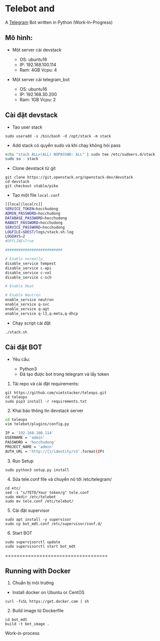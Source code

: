 # Telebot and 

A [Telegram](https://telegram.org/) Bot written in Python (Work-In-Progress)

## Mô hình:

- Một server cài devstack
    
    + OS: ubuntu16
    + IP: 192.168.100.114
    + Ram: 4GB Vcpu: 4 

- Một server cài telegram_bot

    + OS: ubuntu16
    + IP: 192.168.30.200
    + Ram: 1GB Vcpu: 2

## Cài đặt devstack 

- Tạo user stack 

`sudo useradd -s /bin/bash -d /opt/stack -m stack`

- Add stack có quyền sudo và khi chạy không hỏi pass

```sh
echo "stack ALL=(ALL) NOPASSWD: ALL" | sudo tee /etc/sudoers.d/stack
sudo su - stack
```

- Clone devstack từ git 

```
git clone https://git.openstack.org/openstack-dev/devstack
cd devstack
git checkout stable/pike
```
- Tạo một file `local.conf`

```sh
[[local|localrc]]
SERVICE_TOKEN=hocchudong
ADMIN_PASSWORD=hocchudong
DATABASE_PASSWORD=hocchudong
RABBIT_PASSWORD=hocchudong
SERVICE_PASSWORD=hocchudong
LOGFILE=$DEST/logs/stack.sh.log
LOGDAYS=2
#OFFLINE=True

##########################

# Enable normally
disable_service tempest
disable_service c-api
disable_service c-vol
disable_service c-sch

# Enable Heat

# Enable Neutron
enable_service neutron
enable_service q-svc
enable_service q-agt
enable_service q-l3,q-meta,q-dhcp
```

- Chạy script cài đặt 

`./stack.sh`

## Cài đặt BOT

- Yêu cầu: 

    + Python3
    + Đã tạo được bot trong telegram và lấy token 

1. Tải repo và cài đặt requirements:

```
git https://github.com/vietstacker/teleops.git
cd teleops
sudo pip3 install -r requirements.txt
```
2. Khai báo thông tin devstack server 

```sh
cd teleops
vim telebot/plugins/config.py

IP = '192.168.100.114'
USERNAME = 'admin'
PASSWORD = 'hocchudong'
PROJECT_NAME = 'admin'
AUTH_URL = 'http://{}/identity/v3'.format(IP)
```

3. Run Setup

```
sudo python3 setup.py install
```

4. Sửa tele.conf file và chuyển nó tới /etc/telegram/

```
cd etc/
sed -i "s/TETO/Your token/g" tele.conf
sudo mkdir /etc/telebot
sudo mv tele.conf /etc/telebot/
```

5. Cài đặt supervisor

```
sudo apt install -y supervisor
sudo cp bot_mdt.conf /etc/supervisor/conf.d/
```

6. Start BOT

```
sudo supervisorctl update
sudo supervisorctl start bot_mdt
```

====================================

## Running with Docker

1. Chuẩn bị môi trường

- Install docker on Ubuntu or CentOS

```
curl -fsSL https://get.docker.com | sh
```

2. Build image từ Dockerfile

```
cd bot_mdt
build -t bot_image .
```

Work-in-process
